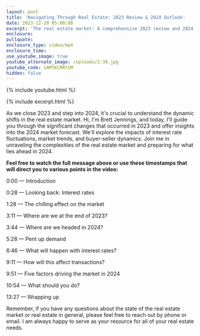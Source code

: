 ```yaml
---
layout: post
title: 'Navigating Through Real Estate: 2023 Review & 2024 Outlook'
date: 2023-12-20 05:00:00
excerpt: 'The real estate market: A comprehensive 2023 review and 2024 forecast.'
enclosure:
pullquote:
enclosure_type: video/mp4
enclosure_time:
use_youtube_image: true
youtube_alternate_image: /uploads/2-38.jpg
youtube_code: 1AMtKCRRtSM
hidden: false
---
```

{% include youtube.html %}

{% include excerpt.html %}

As we close 2023 and step into 2024, it's crucial to understand the dynamic shifts in the real estate market. Hi, I'm Brett Jennings, and today, I'll guide you through the significant changes that occurred in 2023 and offer insights into the 2024 market forecast. We'll explore the impacts of interest rate fluctuations, market trends, and buyer-seller dynamics. Join me in unraveling the complexities of the real estate market and preparing for what lies ahead in 2024.

**Feel free to watch the full message above or use these timestamps that will direct you to various points in the video:**

0:00 — Introduction

0:28 — Looking back: Interest rates

1:28 — The chilling effect on the market

3:11 — Where are we at the end of 2023?

3:44 — Where are we headed in 2024?

5:28 — Pent up demand

6:46 — What will happen with interest rates?

9:11 — How will this affect transactions?

9:51 — Five factors driving the market in 2024

10:54 — What should you do?

13:27 — Wrapping up

Remember, if you have any questions about the state of the real estate market or real estate in general, please feel free to reach out by phone or email. I am always happy to serve as your resource for all of your real estate needs.